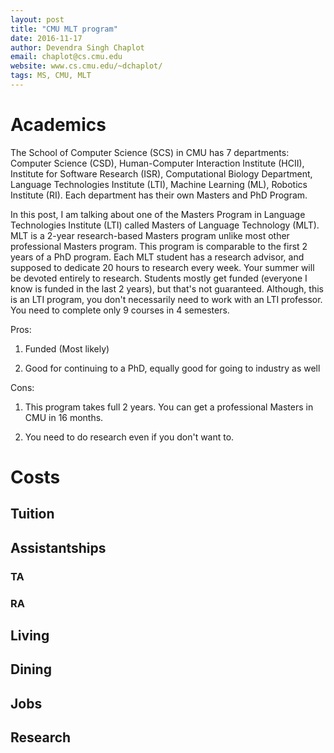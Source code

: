 ```yaml
---
layout: post
title: "CMU MLT program"
date: 2016-11-17
author: Devendra Singh Chaplot
email: chaplot@cs.cmu.edu 
website: www.cs.cmu.edu/~dchaplot/
tags: MS, CMU, MLT
---
```

# Academics
The School of Computer Science (SCS) in CMU has 7 departments: Computer Science (CSD),	Human-Computer Interaction Institute (HCII),	Institute for Software Research (ISR),	Computational Biology Department,	Language Technologies Institute (LTI),	Machine Learning (ML),	Robotics Institute (RI).
Each department has their own Masters and PhD Program.

In this post, I am talking about one of the Masters Program in Language Technologies Institute (LTI) called Masters of Language Technology (MLT).
MLT is a 2-year research-based Masters program unlike most other professional Masters program. This program is comparable to the first 2 years of a PhD program. Each MLT student has a research advisor, and supposed to dedicate 20 hours to research every week. Your summer will be devoted entirely to research. Students mostly get funded (everyone I know is funded in the last 2 years), but that's not guaranteed. Although, this is an LTI program, you don't necessarily need to work with an LTI professor. You need to complete only 9 courses in 4 semesters. 

Pros:

1) Funded (Most likely)

2) Good for continuing to a PhD, equally good for going to industry as well

Cons:

1) This program takes full 2 years. You can get a professional Masters in CMU in 16 months.

2) You need to do research even if you don't want to.

# Costs

## Tuition

## Assistantships

### TA

### RA

## Living

## Dining

## Jobs

## Research

